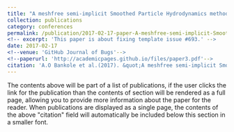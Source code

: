 ```yaml
---
title: "A meshfree semi-implicit Smoothed Particle Hydrodynamics method for free surface flow"
collection: publications
category: conferences
permalink: /publication/2017-02-17-paper-A-meshfree-semi-implicit-Smoothed-Particle-Hydrodynamics-method-for-free-surface-flow 
<!-- excerpt: 'This paper is about fixing template issue #693.' -->
date: 2017-02-17
<!--venue: 'GitHub Journal of Bugs'-->
<!--paperurl: 'http://academicpages.github.io/files/paper3.pdf'-->
citation: 'A.O Bankole et al.(2017). &quot;A meshfree semi-implicit Smoothed Particle Hydrodynamics method for free surface flow.&quot; <i>Meshfree Methods for Partial Differential Equations VIII, M. Griebel and M.A. Schweitzer (eds.), Springer LNCSE, Vol. 115, 2017, 35-52.</i>.'
---
```


The contents above will be part of a list of publications, if the user clicks the link for the publication than the contents of section will be rendered as a full page, allowing you to provide more information about the paper for the reader. When publications are displayed as a single page, the contents of the above "citation" field will automatically be included below this section in a smaller font.
